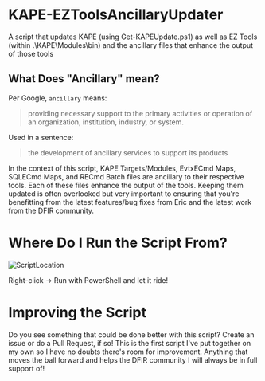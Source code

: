 # KAPE-EZToolsAncillaryUpdater
A script that updates KAPE (using Get-KAPEUpdate.ps1) as well as EZ Tools (within .\KAPE\Modules\bin) and the ancillary files that enhance the output of those tools

## What Does "Ancillary" mean?

Per Google, `ancillary` means:
  
> providing necessary support to the primary activities or operation of an organization, institution, industry, or system.
    
Used in a sentence:
    
> the development of ancillary services to support its products

In the context of this script, KAPE Targets/Modules, EvtxECmd Maps, SQLECmd Maps, and RECmd Batch files are ancillary to their respective tools. Each of these files enhance the output of the tools. Keeping them updated is often overlooked but very important to ensuring that you're benefitting from the latest features/bug fixes from Eric and the latest work from the DFIR community. 

# Where Do I Run the Script From?

![ScriptLocation](https://github.com/rathbuna/KAPE-EZToolsAncillaryUpdater/blob/main/Pictures/ScriptLocation.jpg)

Right-click -> Run with PowerShell and let it ride!

# Improving the Script
Do you see something that could be done better with this script? Create an issue or do a Pull Request, if so! This is the first script I've put together on my own so I have no doubts there's room for improvement. Anything that moves the ball forward and helps the DFIR community I will always be in full support of!
